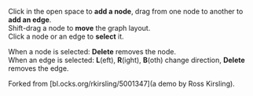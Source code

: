 Click in the open space to **add a node**, drag from one node to another to **add an edge**.  
Shift-drag a node to **move** the graph layout.  
Click a node or an edge to **select** it.

When a node is selected: **Delete** removes the node.  
When an edge is selected: **L**(eft), **R**(ight), **B**(oth) change direction, **Delete** removes the edge.

Forked from [bl.ocks.org/rkirsling/5001347](a demo by Ross Kirsling).
